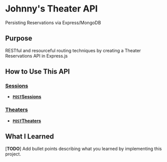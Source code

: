 # Johnny's Theater API
Persisting Reservations via Express/MongoDB

## Purpose

RESTful and resourceful routing techniques by creating a Theater Reservations API in Express.js

## How to Use This API

### [Sessions][]
- **[<code>POST</code>Sessions](API%20Documentation/sessions/sessions.md)**

### [Theaters][]
- **[<code>POST</code>Theaters](API%20Documentation/theaters/theaters.md)**

## What I Learned

[**TODO**] Add bullet points describing what you learned by implementing this project.


[Theaters]: /API%20Documentation/theaters/README.md
[Sessions]: /API%20Documentation/sessions/README.md
